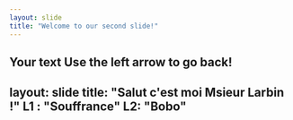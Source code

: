 ```yaml
---
layout: slide
title: "Welcome to our second slide!"
---
```

Your text
Use the left arrow to go back!
---
layout: slide
title: "Salut c'est moi Msieur Larbin !"
L1 : "Souffrance"
L2: "Bobo"
---
